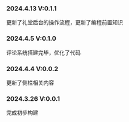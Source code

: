 ### 2024.4.13 V:0.1.1

更新了礼堂后台的操作流程，更新了编程前置知识

### 2024.4.5 V:0.1.0

评论系统搭建完毕，优化了代码

### 2024.4.4 V:0.0.2

更新了侧栏相关内容

### 2024.3.26 V:0.0.1

完成初步构建